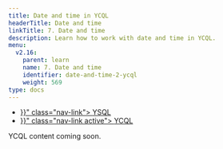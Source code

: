```yaml
---
title: Date and time in YCQL
headerTitle: Date and time
linkTitle: 7. Date and time
description: Learn how to work with date and time in YCQL.
menu:
  v2.16:
    parent: learn
    name: 7. Date and time
    identifier: date-and-time-2-ycql
    weight: 569
type: docs
---
```


<ul class="nav nav-tabs-alt nav-tabs-yb" data-target="sql">

  <li >
    <a href="{{< relref "./date-and-time-ysql.md" >}}" class="nav-link">
      <i class="icon-postgres" aria-hidden="true"></i>
      YSQL
    </a>
  </li>

  <li >
    <a href="{{< relref "./date-and-time-ysql.md" >}}" class="nav-link active">
      <i class="icon-cassandra" aria-hidden="true"></i>
      YCQL
    </a>
  </li>

</ul>

YCQL content coming soon.
